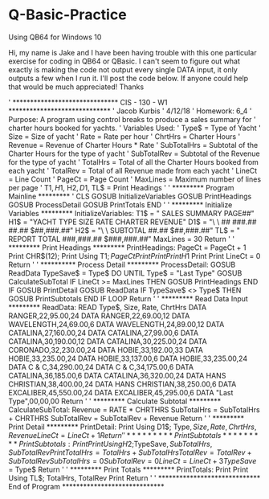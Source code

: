 # Q-Basic-Practice
Using QB64 for Windows 10

Hi, my name is Jake and I have been having trouble with this one particular exercise for coding in QB64 or QBasic. I can't seem to figure out what exactly is making the code not output every single DATA input, it only outputs a few when I run it. I'll post the code below. If anyone could help that would be much appreciated! Thanks


' ****************************** CIS - 130 - W1 *****************************
' Jacob Kurbis
' 4/12/18
' Homework: 6_4
' Purpose: A program using control breaks to produce a sales summary for
' charter hours booked for yachts.
' Variables Used:
' Type$ = Type of Yacht
' Size = Size of yacht
' Rate = Rate per hour
' ChrtHrs = Charter Hours
' Revenue = Revenue of Charter Hours * Rate
' SubTotalHrs = Subtotal of the Charter Hours for the type of yacht
' SubTotalRev = Subtotal of the Revenue for the type of yacht
' TotalHrs = Total of all the Charter Hours booked from each yacht
' TotalRev = Total of all Revenue made from each yacht
' LineCt = Line Count
' PageCt = Page Count
' MaxLines = Maximum number of lines per page
' T1$, H1$, H2$, D1$, TL$ = Print Headings
'
' ********* Program Mainline *********
'
CLS
GOSUB InitializeVariables
GOSUB PrintHeadings
GOSUB ProcessDetail
GOSUB PrintTotals
END
'
' ********* Initialize Variables *********
InitializeVariables:
T1$ = "                    SALES SUMMARY  PAGE##"
H1$ = "YACHT TYPE          SIZE   RATE     CHARTER       REVENUE"
D1$ = "\              \     ##    ###.##     ##.##     $##,###.##"
H2$ = "\              \  SUBTOTAL            ##.##     $##,###.##"
TL$ = "               REPORT TOTAL        ###,###.##   $###,###.##"
MaxLines = 30
Return
'
' ********* Print Headings *********
PrintHeadings:
PageCt = PageCt + 1
Print CHR$(12);
Print Using T1$; PageCt
Print
Print
Print H1$
Print
Print
LineCt = 0
Return
'
' ********** Process Detail *********
ProcessDetail:
GOSUB ReadData
TypeSave$ = Type$
DO UNTIL Type$ = "Last Type"
    GOSUB CalculateSubTotal
    IF LineCt >= MaxLines THEN
        GOSUB PrintHeadings
    END IF
    GOSUB PrintDetail
    GOSUB ReadData
    IF TypeSave$ <> Type$ THEN
        GOSUB PrintSubtotals
    END IF
LOOP
Return
'
' ********* Read Data Input *********
ReadData:
READ Type$, Size, Rate, ChrtHrs
DATA RANGER,22,95.00,24
DATA RANGER,22,69.00,12
DATA WAVELENGTH,24,69.00,6
DATA WAVELENGTH,24,89.00,12
DATA CATALINA,27,160.00,24
DATA CATALINA,27,99.00,6
DATA CATALINA,30,190.00,12
DATA CATALINA,30,225.00,24
DATA CORONADO,32,230.00,24
DATA HOBIE,33,192.00,33
DATA HOBIE,33,235.00,24
DATA HOBIE,33,137.00,6
DATA HOBIE,33,235.00,24
DATA C & C,34,290.00,24
DATA C & C,34,175.00,6
DATA CATALINA,36,185.00,6
DATA CATALINA,36,320.00,24
DATA HANS CHRISTIAN,38,400.00,24
DATA HANS CHRISTIAN,38,250.00,6
DATA EXCALIBER,45,550.00,24
DATA EXCALIBER,45,295.00,6
DATA "Last Type",00,00,00
Return
'
' ********* Calculate Subtotal *********
CalculateSubTotal:
Revenue = RATE * CHRTHRS
SubTotalHrs = SubTotalHrs + CHRTHRS
SubTotalRev = SubTotalRev + Revenue
Return
'
' ********* Print Detail *********
PrintDetail:
Print Using D1$; Type$, Size, Rate, ChrtHrs, Revenue
LineCt = LineCt + 1
Return
'
' ********* Print Subtotals *********
PrintSubtotals:
Print
Print Using H2$;TypeSave$, SubTotalHrs, SubTotalRev
Print
TotalHrs = TotalHrs + SubTotalHrs
TotalRev = TotalRev + SubTotalRev
SubTotalHrs = 0
SubTotalRev = 0
LineCt = LineCt + 3
TypeSave$ = Type$
Return
'
' ********* Print Totals *********
PrintTotals:
Print
Print Using TL$; TotalHrs, TotalRev
Print
Return
'
' ***************************** End of Program *****************************
